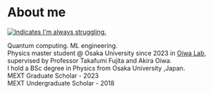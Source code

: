 # About me

<a href="https://ejje.weblio.jp/content/struggle" target="_blank" rel="noopener noreferrer" title="😵"><img src="https://img.shields.io/badge/Always-struggling-red?style=flat" alt="Indicates I'm always struggling."></a>

Quantum computing. ML engineering.  
Physics master student @ Osaka University since 2023 in [Oiwa Lab](https://www.sanken.osaka-u.ac.jp/labs/qse/indexEN.html), supervised by Professor Takafumi Fujita and Akira Oiwa.  
I hold a BSc degree in Physics from Osaka University ,Japan. </br>
MEXT Graduate Scholar - 2023 </br> 
MEXT Undergraduate Scholar - 2018 
